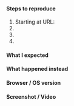 <!-- Thanks for contributing to Calypso! Pick a clear title ("Editor: add spell check") and proceed. -->

#### Steps to reproduce
1. Starting at URL:
2.
3.
4.

#### What I expected


#### What happened instead


#### Browser / OS version


#### Screenshot / Video

<!--
PLEASE NOTE
- These comments won't show up when you submit the issue.
- Everything is optional, but try to add as many details as possible.
- If requesting a new feature, explain why you'd like to see it added.

Docs & troubleshooting:
https://github.com/Automattic/wp-calypso/blob/master/.github/CONTRIBUTING.md
https://github.com/Automattic/wp-calypso/blob/master/docs/troubleshooting.md

Helpful tips for screenshots:
https://en.support.wordpress.com/make-a-screenshot/
-->
